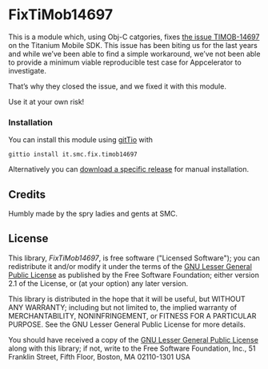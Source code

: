 FixTiMob14697
=============

This is a module which, using Obj-C catgories, fixes
[the issue TIMOB-14697][TIMOB-14697] on the Titanium Mobile SDK. This issue has
been biting us for the last years and while we’ve been able to find a simple
workaround, we’ve not been able to provide a minimum viable reproducible test
case for Appcelerator to investigate.

That’s why they closed the issue, and we fixed it with this module.

Use it at your own risk!

[TIMOB-14697]: https://jira.appcelerator.org/browse/TIMOB-14697


### Installation

You can install this module using [gitTio][gittio-cli] with

    gittio install it.smc.fix.timob14697

Alternatively you can [download a specific release][rls] for manual installation.

[rls]: https://github.com/smclab/FixTiMob14697/releases
[gittio-cli]: http://gitt.io/cli


Credits
-------

Humbly made by the spry ladies and gents at SMC.


License
-------

This library, *FixTiMob14697*, is free software ("Licensed Software"); you can
redistribute it and/or modify it under the terms of the [GNU Lesser General
Public License](http://www.gnu.org/licenses/lgpl-2.1.html) as published by the
Free Software Foundation; either version 2.1 of the License, or (at your
option) any later version.

This library is distributed in the hope that it will be useful, but WITHOUT ANY
WARRANTY; including but not limited to, the implied warranty of MERCHANTABILITY,
NONINFRINGEMENT, or FITNESS FOR A PARTICULAR PURPOSE. See the GNU Lesser General
Public License for more details.

You should have received a copy of the [GNU Lesser General Public
License](http://www.gnu.org/licenses/lgpl-2.1.html) along with this library; if
not, write to the Free Software Foundation, Inc., 51 Franklin Street, Fifth
Floor, Boston, MA 02110-1301 USA
